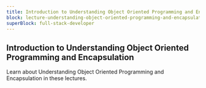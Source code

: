 ```yaml
---
title: Introduction to Understanding Object Oriented Programming and Encapsulation
block: lecture-understanding-object-oriented-programming-and-encapsulation
superBlock: full-stack-developer
---
```


## Introduction to Understanding Object Oriented Programming and Encapsulation

Learn about Understanding Object Oriented Programming and Encapsulation in these lectures.

